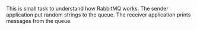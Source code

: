 This is small task to understand how RabbitMQ works.
The sender application put random strings to the queue.
The receiver application prints messages from the queue.